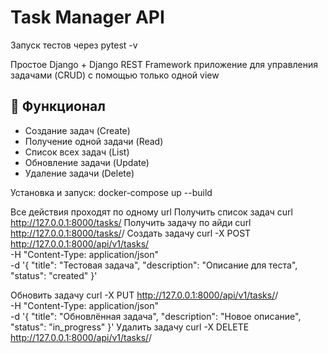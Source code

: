 # Task Manager API

Запуск тестов через pytest -v 

Простое Django + Django REST Framework приложение для управления задачами (CRUD) с помощью только одной view 

## 📌 Функционал
- Создание задач (Create)
- Получение одной задачи (Read)
- Список всех задач (List)
- Обновление задачи (Update)
- Удаление задачи (Delete)

Установка и запуск: 
docker-compose up --build 

Все действия проходят по одному url 
Получить список задач curl http://127.0.0.1:8000/tasks/
Получить задачу по айди curl http://127.0.0.1:8000/tasks/<uuid>/
Создать задачу curl -X POST http://127.0.0.1:8000/api/v1/tasks/ \
  -H "Content-Type: application/json" \
  -d '{
        "title": "Тестовая задача",
        "description": "Описание для теста",
        "status": "created"
      }'

Обновить задачу curl -X PUT http://127.0.0.1:8000/api/v1/tasks/<uuid>/ \
  -H "Content-Type: application/json" \
  -d '{
        "title": "Обновлённая задача",
        "description": "Новое описание",
        "status": "in_progress"
      }'
  Удалить задачу curl -X DELETE http://127.0.0.1:8000/api/v1/tasks/<uuid>/


